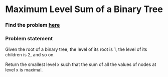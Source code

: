 # Maximum Level Sum of a Binary Tree

### Find the problem [here](https://leetcode.com/problems/maximum-level-sum-of-a-binary-tree/)

### Problem statement
Given the root of a binary tree, the level of its root is 1, the level of its children is 2, and so on.

Return the smallest level x such that the sum of all the values of nodes at level x is maximal.